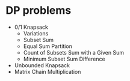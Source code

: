 # DP problems
- 0/1 Knapsack
  - Variations
   - Subset Sum
   - Equal Sum Partition
   - Count of Subsets Sum with a Given Sum
   - Minimum Subset Sum Difference
- Unbounded Knapsack
- Matrix Chain Multiplication
